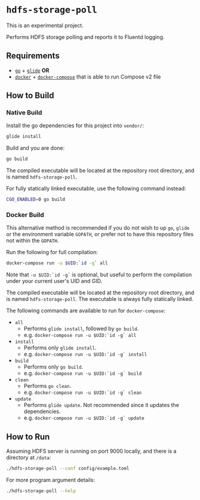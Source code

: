 # `hdfs-storage-poll`

This is an experimental project.

Performs HDFS storage polling and reports it to Fluentd logging.

## Requirements

* [`go`](https://golang.org/dl/) + [`glide`](https://glide.sh/) **OR**
* [`docker`](https://www.docker.com/get-docker) +
  [`docker-compose`](https://docs.docker.com/compose/install/) that is able to
  run Compose v2 file

## How to Build

### Native Build

Install the go dependencies for this project into `vendor/`:

```bash
glide install
```

Build and you are done:

```bash
go build
```

The compiled executable will be located at the repository root directory, and is
named `hdfs-storage-poll`.

For fully statically linked executable, use the following command instead:

```bash
CGO_ENABLED=0 go build
```

### Docker Build

This alternative method is recommended if you do not wish to up `go`, `glide` or
the environment variable `GOPATH`, or prefer not to have this repository files
not within the `GOPATH`.

Run the following for full compilation:

```bash
docker-compose run -u $UID:`id -g` all
```

Note that `` -u $UID:`id -g` `` is optional, but useful to perform the
compilation under your current user's UID and GID.

The compiled executable will be located at the repository root directory, and is
named `hdfs-storage-poll`. The executable is always fully statically linked.

The following commands are available to run for `docker-compose`:

* `all`
  * Performs `glide install`, followed by `go build`.
  * e.g. `` docker-compose run -u $UID:`id -g` all ``
* `install`
  * Performs only `glide install`.
  * e.g. `` docker-compose run -u $UID:`id -g` install ``
* `build`
  * Performs only `go build`.
  * e.g. `` docker-compose run -u $UID:`id -g` build ``
* `clean`
  * Performs `go clean`.
  * e.g. `` docker-compose run -u $UID:`id -g` clean ``
* `update`
  * Performs `glide update`. Not recommended since it updates the dependencies.
  * e.g. `` docker-compose run -u $UID:`id -g` update ``

## How to Run

Assuming HDFS server is running on port 9000 locally, and there is a directory
at `/data`:

```bash
./hdfs-storage-poll --conf config/example.toml
```

For more program argument details:

```bash
./hdfs-storage-poll --help
```
